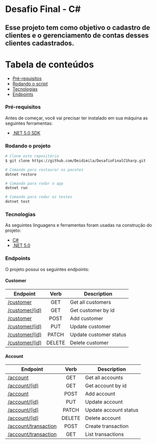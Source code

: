 # Desafio Final - C#
## Esse projeto tem como objetivo o cadastro de clientes e o gerenciamento de contas desses clientes cadastrados.

Tabela de conteúdos
=================
<!--ts-->
   * [Pré-requisitos](#pré-requisitos)
   * [Rodando o script](#rodando-o-projeto)
   * [Tecnologias](#tecnologias)
   * [Endpoints](#endpoints)
<!--te-->

### Pré-requisitos
Antes de começar, você vai precisar ter instalado em sua máquina as seguintes ferramentas:
- [.NET 5.0 SDK](https://dotnet.microsoft.com/download/dotnet/5.0)

### Rodando o projeto
```bash
# Clone este repositório
$ git clone https://github.com/Deidimila/DesafioFinalCSharp.git

# Comando para restaurar os pacotes
dotnet restore

# Comando para rodar o app
dotnet run

# Comando para rodar os testes
dotnet test

```
### Tecnologias
As seguintes linguagens e ferramentas foram usadas na construção do projeto:
- [C#](https://docs.microsoft.com/pt-br/dotnet/csharp/)
- [.NET 5.0](https://dotnet.microsoft.com/download/dotnet/5.0)

### Endpoints
O projeto possui os seguintes endpoints:

#### Customer

| Endpoint                                                             | Verb    | Description             |
|----------------------------------------------------------------------|:-------:|-------------------------|
| [/customer](https://localhost:5001/customer)                         | GET     | Get all customers       | 
| [/customer/{id}](https://localhost:5001/customer/{id})               | GET     | Get customer by id      | 
| [/customer](https://localhost:5001/customer)                         | POST    | Add customer            | 
| [/customer/{id}](https://localhost:5001/customer/{id})               | PUT     | Update customer         | 
| [/customer/{id}](https://localhost:5001/customer/{id})               | PATCH   | Update customer status  | 
| [/customer/{id}](https://localhost:5001/customer/{id})               | DELETE  | Delete customer         | 

#### Account

| Endpoint                                                             | Verb    | Description             |
|----------------------------------------------------------------------|:-------:|-------------------------|
| [/account](https://localhost:5001/account)                           | GET     | Get all accounts        | 
| [/account/{id}](https://localhost:5001/account/{id})                 | GET     | Get account by id       | 
| [/account](https://localhost:5001/account)                           | POST    | Add account             | 
| [/account/{id}](https://localhost:5001/account/{id})                 | PUT     | Update account          | 
| [/account/{id}](https://localhost:5001/account/{id})                 | PATCH   | Update account status   | 
| [/account/{id}](https://localhost:5001/account/{id})                 | DELETE  | Delete account          | 
| [/account/transaction](https://localhost:5001/account/transaction)   | POST    | Create transaction      |
| [/account/transaction](https://localhost:5001/account/transaction)   | GET     | List transactions       |

